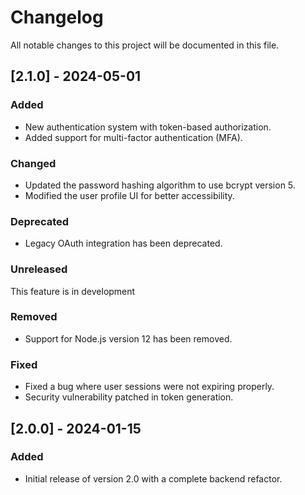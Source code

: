 # Changelog

All notable changes to this project will be documented in this file.

## [2.1.0] - 2024-05-01

### Added

- New authentication system with token-based authorization.
- Added support for multi-factor authentication (MFA).

### Changed

- Updated the password hashing algorithm to use bcrypt version 5.
- Modified the user profile UI for better accessibility.

### Deprecated

- Legacy OAuth integration has been deprecated.
### Unreleased

This feature is in development

### Removed

- Support for Node.js version 12 has been removed.

### Fixed

- Fixed a bug where user sessions were not expiring properly.
- Security vulnerability patched in token generation.

## [2.0.0] - 2024-01-15

### Added

- Initial release of version 2.0 with a complete backend refactor.